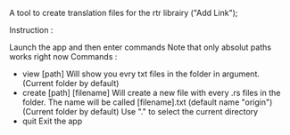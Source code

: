 A tool to create translation files for the rtr librairy ("Add Link");

Instruction :

Launch the app and then enter commands
Note that only absolut paths works right now
Commands : 
- view [path]
    Will show you evry txt files in the folder in argument. (Current folder by default)
- create [path] [filename]
    Will create a new file with every .rs files in the folder. The name will be called [filename].txt (default name "origin") (Current folder by default)
    Use "." to select the current directory
- quit 
    Exit the app